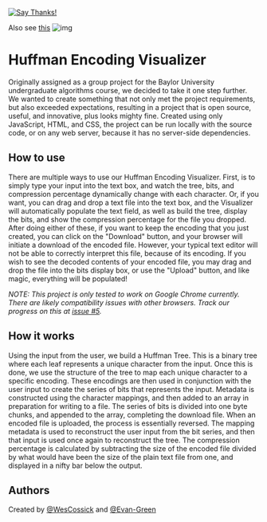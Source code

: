[![Say 
Thanks!](https://img.shields.io/badge/Say%20Thanks-!-1EAEDB.svg)](https://saythanks.io/to/lifebalance@gmail.com)

Also see [this](https://people.ok.ubc.ca/ylucet/DS/Huffman.html)
![img](https://i.imgur.com/5eRciER.jpg)

# Huffman Encoding Visualizer
Originally assigned as a group project for the Baylor University undergraduate 
algorithms course, we decided to take it one step further. We wanted to create 
something that not only met the project requirements, but also exceeded 
expectations, resulting in a project that is open source, useful, and 
innovative, plus looks mighty fine. Created using only JavaScript, HTML, and 
CSS, the project can be run locally with the source code, or on any web server, 
because it has no server-side dependencies.

## How to use
There are multiple ways to use our Huffman Encoding Visualizer. First, is to 
simply type your input into the text box, and watch the tree, bits, and 
compression percentage dynamically change with each character. Or, if you want, 
you can drag and drop a text file into the text box, and the Visualizer will 
automatically populate the text field, as well as build the tree, display the 
bits, and show the compression percentage for the file you dropped. After doing 
either of these, if you want to keep the encoding that you just created, you 
can click on the "Download" button, and your browser will initiate a download 
of the encoded file. However, your typical text editor will not be able to 
correctly interpret this file, because of its encoding. If you wish to see the 
decoded contents of your encoded file, you may drag and drop the file into the 
bits display box, or use the "Upload" button, and like magic, everything will 
be populated!

_NOTE: This project is only tested to work on Google Chrome currently. There 
are likely compatibility issues with other browsers. Track our progress on this 
at [issue #5](../../issues/5)._

## How it works
Using the input from the user, we build a Huffman Tree. This is a binary tree 
where each leaf represents a unique character from the input. Once this is 
done, we use the structure of the tree to map each unique character to a 
specific encoding. These encodings are then used in conjunction with the user 
input to create the series of bits that represents the input. Metadata is 
constructed using the character mappings, and then added to an array in 
preparation for writing to a file. The series of bits is divided into one byte 
chunks, and appended to the array, completing the download file. When an 
encoded file is uploaded, the process is essentially reversed. The mapping 
metadata is used to reconstruct the user input from the bit series, and then 
that input is used once again to reconstruct the tree. The compression 
percentage is calculated by subtracting the size of the encoded file divided by 
what would have been the size of the plain text file from one, and displayed in 
a nifty bar below the output.

## Authors
Created by [@WesCossick](https://github.com/WesCossick) and 
[@Evan-Green](https://github.com/Evan-Green)